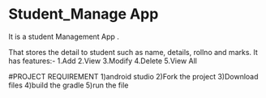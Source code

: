 # Student_Manage App                                                                                                                                                               
It is a student Management App .

That stores the detail to student such as name, details, rollno and marks.
It has features:-
1.Add
2.View 
3.Modify 
4.Delete
5.View All

#PROJECT REQUIREMENT
1)android studio
2)Fork the project
3)Download files 
4)build the gradle
5)run the file
